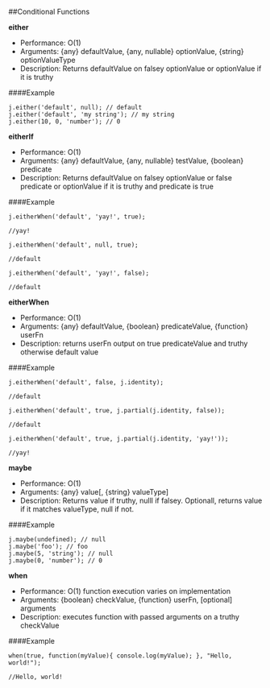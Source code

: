 ##Conditional Functions


**either**

- Performance: O(1)
- Arguments: {any} defaultValue, {any, nullable} optionValue, {string} optionValueType
- Description: Returns defaultValue on falsey optionValue or optionValue if it is truthy


####Example



    j.either('default', null); // default
    j.either('default', 'my string'); // my string
    j.either(10, 0, 'number'); // 0




**eitherIf**

- Performance: O(1)
- Arguments: {any} defaultValue, {any, nullable} testValue, {boolean} predicate
- Description: Returns defaultValue on falsey optionValue or false predicate or optionValue if it is truthy and predicate is true


####Example



    j.eitherWhen('default', 'yay!', true);

    //yay!

    j.eitherWhen('default', null, true);

    //default

    j.eitherWhen('default', 'yay!', false);

    //default




**eitherWhen**

- Performance: O(1)
- Arguments: {any} defaultValue, {boolean} predicateValue, {function} userFn
- Description: returns userFn output on true predicateValue and truthy otherwise default value


####Example



    j.eitherWhen('default', false, j.identity);

    //default

    j.eitherWhen('default', true, j.partial(j.identity, false));

    //default

    j.eitherWhen('default', true, j.partial(j.identity, 'yay!'));

    //yay!




**maybe**

- Performance: O(1)
- Arguments: {any} value[, {string} valueType]
- Description: Returns value if truthy, nulll if falsey. Optionall, returns value if it matches valueType, null if not.


####Example

    j.maybe(undefined); // null
    j.maybe('foo'); // foo
    j.maybe(5, 'string'); // null
    j.maybe(0, 'number'); // 0
    

**when**

- Performance: O(1) function execution varies on implementation
- Arguments: {boolean} checkValue, {function} userFn, [optional] arguments
- Description: executes function with passed arguments on a truthy checkValue


####Example



    when(true, function(myValue){ console.log(myValue); }, "Hello, world!");

    //Hello, world!

